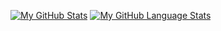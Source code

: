 [![My GitHub Stats](https://github-readme-stats.vercel.app/api/?username=NLKNguyen&theme=gradient&show_icons=true&count_private=true)]()
[![My GitHub Language Stats](https://github-readme-stats.vercel.app/api/top-langs/?username=NLKNguyen&langs_count=4&theme=gradiant)]()
